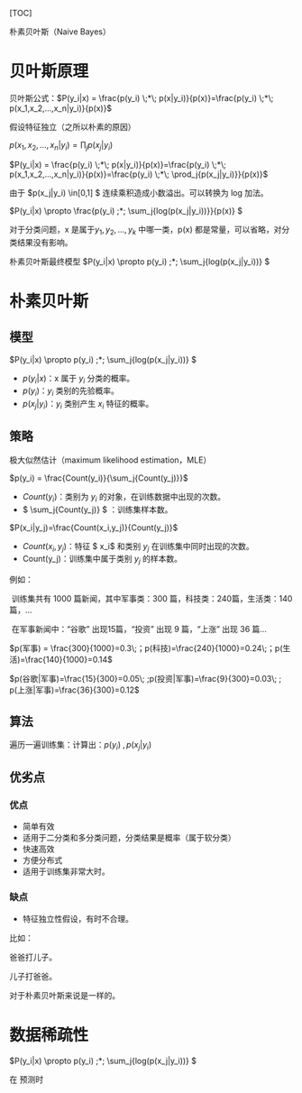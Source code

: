 [TOC]

朴素贝叶斯（Naive Bayes）

# 贝叶斯原理

贝叶斯公式：$P(y_i|x) = \frac{p(y_i) \;*\; p(x|y_i)}{p(x)}=\frac{p(y_i) \;*\; p(x_1,x_2,...,x_n|y_i)}{p(x)}$

假设特征独立（之所以朴素的原因）

$p(x_1,x_2,...,x_n|y_i)=\prod_j{p(x_j|y_i)}$

$P(y_i|x) = \frac{p(y_i) \;*\; p(x|y_i)}{p(x)}=\frac{p(y_i) \;*\; p(x_1,x_2,...,x_n|y_i)}{p(x)}=\frac{p(y_i) \;*\; \prod_j{p(x_j|y_i)}}{p(x)}$



由于 $p(x_j|y_i) \in[0,1] $ 连续乘积造成小数溢出。可以转换为 log 加法。

 $P(y_i|x) \propto \frac{p(y_i) \;*\; \sum_j{log(p(x_j|y_i))}}{p(x)} $

对于分类问题，x 是属于$y_1,y_2,...,y_k$ 中哪一类，p(x) 都是常量，可以省略，对分类结果没有影响。

 朴素贝叶斯最终模型 $P(y_i|x) \propto p(y_i) \;*\; \sum_j{log(p(x_j|y_i))} $ 

# 朴素贝叶斯

## 模型

$P(y_i|x) \propto p(y_i) \;*\; \sum_j{log(p(x_j|y_i))} $ 

- $p(y_i|x)$：x 属于 $y_i$ 分类的概率。
- $p(y_i)$：$y_i$ 类别的先验概率。
- $p(x_j|y_i)$：$y_i$ 类别产生 $x_i$ 特征的概率。

## 策略

极大似然估计（maximum likelihood estimation，MLE）

$p(y_i) = \frac{Count(y_i)}{\sum_j{Count(y_j)}}$

- $Count(y_i)$：类别为 $y_i$ 的对象，在训练数据中出现的次数。
- $ \sum_j{Count(y_j)} $ ：训练集样本数。

$P(x_i|y_j)=\frac{Count(x_i,y_j)}{Count(y_j)}$

- $Count(x_i,y_j)$：特征 $ x_i$ 和类别 $y_j$ 在训练集中同时出现的次数。
- Count(y_j)：训练集中属于类别 $y_j$ 的样本数。



例如：

​		训练集共有 1000 篇新闻，其中军事类：300 篇，科技类：240篇，生活类：140篇，...

​		在军事新闻中：“谷歌”  出现15篇，“投资” 出现 9 篇，“上涨” 出现 36 篇...

$p(军事) = \frac{300}{1000}=0.3\;；p(科技)=\frac{240}{1000}=0.24\;；p(生活)=\frac{140}{1000}=0.14$

$p(谷歌|军事)=\frac{15}{300}=0.05\; ;p(投资|军事)=\frac{9}{300}=0.03\; ; p(上涨|军事)=\frac{36}{300}=0.12$



## 算法

遍历一遍训练集：计算出：$p(y_i)\;,p(x_j|y_i)$

## 优劣点

### 优点

- 简单有效
- 适用于二分类和多分类问题，分类结果是概率（属于软分类）
- 快速高效
- 方便分布式
- 适用于训练集非常大时。

### 缺点

- 特征独立性假设，有时不合理。

比如：

爸爸打儿子。

儿子打爸爸。

对于朴素贝叶斯来说是一样的。



# 数据稀疏性

$P(y_i|x) \propto p(y_i) \;*\; \sum_j{log(p(x_j|y_i))} $

在 预测时
